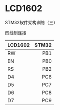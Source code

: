 # LCD1602
STM32软件架构训练（三）

四线制连接

LCD1602 | STM32
:------ | -----:
RW	    |  PB1
EN	    |  PB0
RS	    |  PB2
D4	    |  PC6
D5	    |  PC7
D6	    |  PC8
D7      |  PC9 
